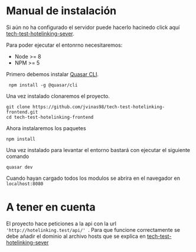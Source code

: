 # Manual de instalación

Si aún no ha configurado el servidor puede hacerlo hacinedo click aquí [tech-test-hotelinking-sever](https://github.com/jvinas98/tech-test-hotelinking-sever).

Para poder ejecutar el entonrno necesitaremos:

* Node >= 8 
* NPM >= 5 

Primero debemos instalar [Quasar CLI](https://quasar.dev/quasar-cli/installation).
```
 npm install -g @quasar/cli
```
Una vez instalado clonaremos el proyecto.
```
git clone https://github.com/jvinas98/tech-test-hotelinking-frontend.git
cd tech-test-hotelinking-frontend
```

Ahora instalaremos los paquetes

```
npm install
```

Una vez instalado para levantar el entorno bastará con ejecutar el siguiente comando

```
quasar dev
```

Cuando hayan cargado todos los modulos se abrira en el navegador en ``localhost:8080``

# A tener en cuenta
 El proyecto hace peticiones a la api con la url ``'http://hotelinking.test/api/' ``.
 Para que funcione correctamente se debe añadir el dominio al archivo hosts que se explica en 
 [tech-test-hotelinking-sever](https://github.com/jvinas98/tech-test-hotelinking-sever)
